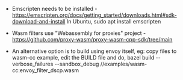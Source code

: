 * Emscripten needs to be installed - https://emscripten.org/docs/getting_started/downloads.html#sdk-download-and-install
  In Ubuntu, sudo apt install emscripten
  
* Wasm filters use "Webassembly for proxies" project - https://github.com/proxy-wasm/proxy-wasm-cpp-sdk/tree/main

* An alternative option is to build using envoy itself, eg: copy files to wasm-cc example, edit the BUILD file and do,
  bazel build --verbose_failures --sandbox_debug //examples/wasm-cc:envoy_filter_dscp.wasm